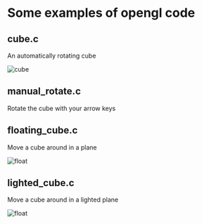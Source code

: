 # Some examples of opengl code

## cube.c
An automatically rotating cube

![cube](img/cube.jpg)

## manual_rotate.c
Rotate the cube with your arrow keys

## floating_cube.c
Move a cube around in a plane

![float](img/float.jpg)


## lighted_cube.c
Move a cube around in a lighted plane

![float](img/light.jpg)
